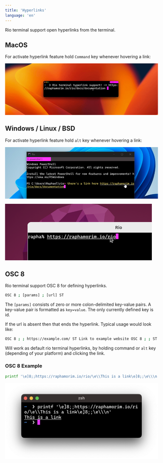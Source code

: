 ```yaml
---
title: 'Hyperlinks'
language: 'en'
---
```


Rio terminal support open hyperlinks from the terminal.

## MacOS

For activate hyperlink feature hold `Command` key whenever hovering a link:

![Demo macos hyperlink](../../static/assets/features/demo-hyperlink-macos.gif)

## Windows / Linux / BSD

For activate hyperlink feature hold `alt` key whenever hovering a link:

![Demo windows hyperlink](../../static/assets/features/demo-hyperlink-windows.png)

![Demo linux hyperlink](../../static/assets/features/demo-hyperlink-linux.png)

## OSC 8

Rio terminal support OSC 8 for defining hyperlinks.

```bash
OSC 8 ; [params] ; [url] ST
```

The `[params]` consists of zero or more colon-delimited key-value pairs. A key-value pair is formatted as `key=value`. The only currently defined key is id.

If the url is absent then that ends the hyperlink. Typical usage would look like:

```bash
OSC 8 ; ; https://example.com/ ST Link to example website OSC 8 ; ; ST
```

Will work as default rio terminal hyperlinks, by holding command or `alt` key (depending of your platform) and clicking the link.

### OSC 8 Example

```bash
printf '\e]8;;https://raphamorim.io/rio/\e\\This is a link\e]8;;\e\\\n'
```

![Demo hyperlink using OSC 8](../../static/assets/features/demo-hyperlink-osc-8.png)